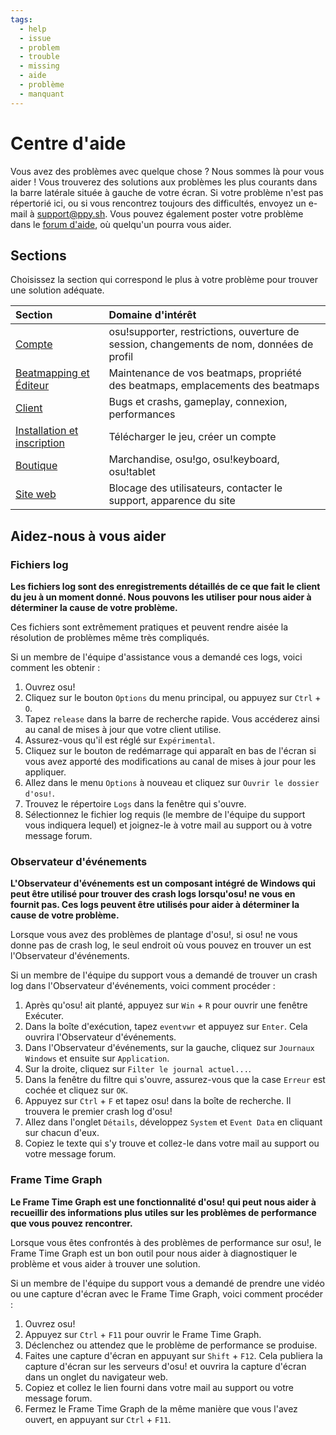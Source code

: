 ```yaml
---
tags:
  - help
  - issue
  - problem
  - trouble
  - missing
  - aide
  - problème
  - manquant
---
```


# Centre d'aide

Vous avez des problèmes avec quelque chose ? Nous sommes là pour vous aider ! Vous trouverez des solutions aux problèmes les plus courants dans la barre latérale située à gauche de votre écran. Si votre problème n'est pas répertorié ici, ou si vous rencontrez toujours des difficultés, envoyez un e-mail à [support@ppy.sh](mailto:support@ppy.sh). Vous pouvez également poster votre problème dans le [forum d'aide](https://osu.ppy.sh/community/forums/5), où quelqu'un pourra vous aider.

## Sections

Choisissez la section qui correspond le plus à votre problème pour trouver une solution adéquate.

| Section | Domaine d'intérêt |
| :-- | :-- |
| [Compte](/wiki/Help_Centre/Account) | osu!supporter, restrictions, ouverture de session, changements de nom, données de profil |
| [Beatmapping et Éditeur](/wiki/Help_Centre/Beatmapping) | Maintenance de vos beatmaps, propriété des beatmaps, emplacements des beatmaps |
| [Client](/wiki/Help_Centre/Client) | Bugs et crashs, gameplay, connexion, performances |
| [Installation et inscription](/wiki/Help_Centre/Installation_and_registration) | Télécharger le jeu, créer un compte |
| [Boutique](/wiki/Help_Centre/Store) | Marchandise, osu!go, osu!keyboard, osu!tablet |
| [Site web](/wiki/Help_Centre/Website) | Blocage des utilisateurs, contacter le support, apparence du site |

## Aidez-nous à vous aider

### Fichiers log

**Les fichiers log sont des enregistrements détaillés de ce que fait le client du jeu à un moment donné. Nous pouvons les utiliser pour nous aider à déterminer la cause de votre problème.**

Ces fichiers sont extrêmement pratiques et peuvent rendre aisée la résolution de problèmes même très compliqués.

Si un membre de l'équipe d'assistance vous a demandé ces logs, voici comment les obtenir :

1. Ouvrez osu!
2. Cliquez sur le bouton `Options` du menu principal, ou appuyez sur `Ctrl` + `O`.
3. Tapez `release` dans la barre de recherche rapide. Vous accéderez ainsi au canal de mises à jour que votre client utilise.
4. Assurez-vous qu'il est réglé sur `Expérimental`.
5. Cliquez sur le bouton de redémarrage qui apparaît en bas de l'écran si vous avez apporté des modifications au canal de mises à jour pour les appliquer.
6. Allez dans le menu `Options` à nouveau et cliquez sur `Ouvrir le dossier d'osu!`.
7. Trouvez le répertoire `Logs` dans la fenêtre qui s'ouvre.
8. Sélectionnez le fichier log requis (le membre de l'équipe du support vous indiquera lequel) et joignez-le à votre mail au support ou à votre message forum.

### Observateur d'événements

**L'Observateur d'événements est un composant intégré de Windows qui peut être utilisé pour trouver des crash logs lorsqu'osu! ne vous en fournit pas. Ces logs peuvent être utilisés pour aider à déterminer la cause de votre problème.**

Lorsque vous avez des problèmes de plantage d'osu!, si osu! ne vous donne pas de crash log, le seul endroit où vous pouvez en trouver un est l'Observateur d'événements.

Si un membre de l'équipe du support vous a demandé de trouver un crash log dans l'Observateur d'événements, voici comment procéder :

1. Après qu'osu! ait planté, appuyez sur `Win` + `R` pour ouvrir une fenêtre Exécuter.
2. Dans la boîte d'exécution, tapez `eventvwr` et appuyez sur `Enter`. Cela ouvrira l'Observateur d'événements.
3. Dans l'Observateur d'événements, sur la gauche, cliquez sur `Journaux Windows` et ensuite sur `Application`.
4. Sur la droite, cliquez sur `Filter le journal actuel...`.
5. Dans la fenêtre du filtre qui s'ouvre, assurez-vous que la case `Erreur` est cochée et cliquez sur `OK`.
6. Appuyez sur `Ctrl` + `F` et tapez osu! dans la boîte de recherche. Il trouvera le premier crash log d'osu!
7. Allez dans l'onglet `Détails`, développez `System` et `Event Data` en cliquant sur chacun d'eux.
8. Copiez le texte qui s'y trouve et collez-le dans votre mail au support ou votre message forum.

### Frame Time Graph

**Le Frame Time Graph est une fonctionnalité d'osu! qui peut nous aider à recueillir des informations plus utiles sur les problèmes de performance que vous pouvez rencontrer.**

Lorsque vous êtes confrontés à des problèmes de performance sur osu!, le Frame Time Graph est un bon outil pour nous aider à diagnostiquer le problème et vous aider à trouver une solution.

Si un membre de l'équipe du support vous a demandé de prendre une vidéo ou une capture d'écran avec le Frame Time Graph, voici comment procéder :

1. Ouvrez osu!
2. Appuyez sur `Ctrl` + `F11` pour ouvrir le Frame Time Graph.
3. Déclenchez ou attendez que le problème de performance se produise.
4. Faites une capture d'écran en appuyant sur `Shift` + `F12`. Cela publiera la capture d'écran sur les serveurs d'osu! et ouvrira la capture d'écran dans un onglet du navigateur web.
5. Copiez et collez le lien fourni dans votre mail au support ou votre message forum.
6. Fermez le Frame Time Graph de la même manière que vous l'avez ouvert, en appuyant sur `Ctrl` + `F11`.
